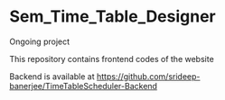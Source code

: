 # Sem_Time_Table_Designer
Ongoing project

This repository contains frontend codes of the website

Backend is available at https://github.com/srideep-banerjee/TimeTableScheduler-Backend
